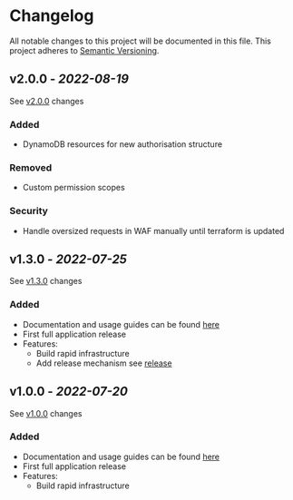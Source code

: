 # Changelog

All notable changes to this project will be documented in this file. This project adheres
to [Semantic Versioning](https://semver.org/spec/v2.0.0.html).

## v2.0.0 - _2022-08-19_

See [v2.0.0] changes

### Added
- DynamoDB resources for new authorisation structure

### Removed
- Custom permission scopes

### Security
- Handle oversized requests in WAF manually until terraform is updated

## v1.3.0 - _2022-07-25_

See [v1.3.0] changes

### Added
- Documentation and usage guides can be found [here](https://github.com/no10ds/rapid-infrastructure/tree/master/docs)
- First full application release
- Features:
  - Build rapid infrastructure
  - Add release mechanism see [release](https://github.com/no10ds/rapid-infrastructure/blob/main/docs/guides/contributing.md#releasing)

## v1.0.0 - _2022-07-20_

See [v1.0.0] changes

### Added
- Documentation and usage guides can be found [here](https://github.com/no10ds/rapid-infrastructure/tree/master/docs)
- First full application release
- Features:
  - Build rapid infrastructure

[Unreleased changes]: https://github.com/no10ds/rapid-infrastructure/compare/v2.0.0...HEAD
[v2.0.0]: https://github.com/no10ds/rapid-infrastructure/compare/v1.3.0...v2.0.0
[v1.3.0]: https://github.com/no10ds/rapid-infrastructure/compare/v1.0.0...v1.3.0
[v1.0.0]: https://github.com/no10ds/rapid-infrastructure/compare/5298389...v1.0.0
